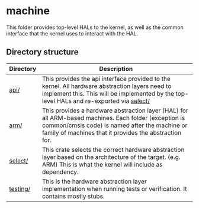 # machine
This folder provides top-level HALs to the kernel, as well as the common interface that the kernel uses to interact with the HAL.

## Directory structure

| Directory | Description |
|-----------|-------------|
| [api/](api/) | This provides the api interface provided to the kernel. All hardware abstraction layers need to implement this. This will be implemented by the top-level HALs and re-exported via [select/](select/) |
| [arm/](arm/) | This provides a hardware abstraction layer (HAL) for all ARM-based machines. Each folder (exception is common/cmsis code) is named after the machine or family of machines that it provides the abstraction for. |
| [select/](select/) | This crate selects the correct hardware abstraction layer based on the architecture of the target. (e.g. ARM) This is what the kernel will include as dependency. |
| [testing/](testing/) | This is the hardware abstraction layer implementation when running tests or verification. It contains mostly stubs. |